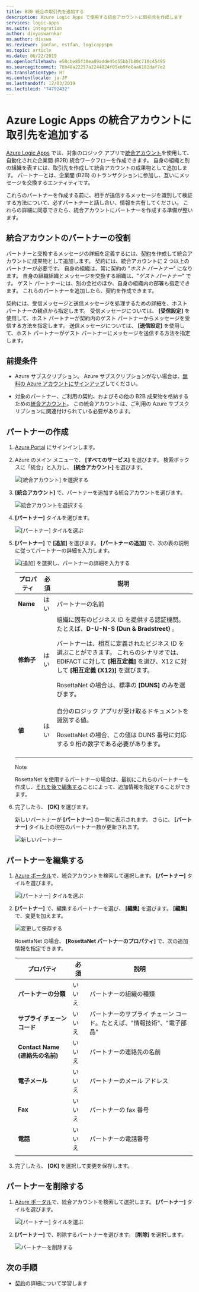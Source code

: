 ```yaml
---
title: B2B 統合の取引先を追加する
description: Azure Logic Apps で使用する統合アカウントに取引先を作成します
services: logic-apps
ms.suite: integration
author: divyaswarnkar
ms.author: divswa
ms.reviewer: jonfan, estfan, logicappspm
ms.topic: article
ms.date: 06/22/2019
ms.openlocfilehash: e58cbe85f30ea09adde45d55bb7b80c710c45495
ms.sourcegitcommit: 76b48a22257a2244024f05eb9fe8aa6182daf7e2
ms.translationtype: HT
ms.contentlocale: ja-JP
ms.lasthandoff: 12/03/2019
ms.locfileid: "74792432"
---
```

# <a name="add-trading-partners-to-integration-accounts-for-azure-logic-apps"></a>Azure Logic Apps の統合アカウントに取引先を追加する

[Azure Logic Apps](../logic-apps/logic-apps-overview.md) では、対象のロジック アプリで[統合アカウント](../logic-apps/logic-apps-enterprise-integration-create-integration-account.md)を使用して、自動化された企業間 (B2B) 統合ワークフローを作成できます。 自身の組織と別の組織を表すには、取引先を作成して統合アカウントの成果物として追加します。 パートナーとは、企業間 (B2B) のトランザクションに参加し、互いにメッセージを交換するエンティティです。

これらのパートナーを作成する前に、相手が送信するメッセージを識別して検証する方法について、必ずパートナーと話し合い、情報を共有してください。 これらの詳細に同意できたら、統合アカウントにパートナーを作成する準備が整います。

## <a name="partner-roles-in-integration-accounts"></a>統合アカウントのパートナーの役割

パートナーと交換するメッセージの詳細を定義するには、[契約](../logic-apps/logic-apps-enterprise-integration-agreements.md)を作成して統合アカウントに成果物として追加します。 契約には、統合アカウントに 2 つ以上のパートナーが必要です。 自身の組織は、常に契約の "*ホスト パートナー*" になります。 自身の組織組織とメッセージを交換する組織は、"*ゲスト パートナー*" です。 ゲスト パートナーには、別の会社のほか、自身の組織内の部署も指定できます。 これらのパートナーを追加したら、契約を作成できます。

契約には、受信メッセージと送信メッセージを処理するための詳細を、ホスト パートナーの観点から指定します。 受信メッセージについては、 **[受信設定]** を使用して、ホスト パートナーが契約内のゲスト パートナーからメッセージを受信する方法を指定します。 送信メッセージについては、 **[送信設定]** を使用して、ホスト パートナーがゲスト パートナーにメッセージを送信する方法を指定します。

## <a name="prerequisites"></a>前提条件

* Azure サブスクリプション。 Azure サブスクリプションがない場合は、[無料の Azure アカウントにサインアップ](https://azure.microsoft.com/free/)してください。

* 対象のパートナー、ご利用の契約、およびその他の B2B 成果物を格納するための[統合アカウント](../logic-apps/logic-apps-enterprise-integration-create-integration-account.md)。 この統合アカウントは、ご利用の Azure サブスクリプションに関連付けられている必要があります。

## <a name="create-partner"></a>パートナーの作成

1. [Azure Portal](https://portal.azure.com) にサインインします。

1. Azure のメイン メニューで、 **[すべてのサービス]** を選びます。 検索ボックスに「統合」と入力し、 **[統合アカウント]** を選びます。

   ![[統合アカウント] を選択する](./media/logic-apps-enterprise-integration-partners/find-integration-accounts.png)

1. **[統合アカウント]** で、パートナーを追加する統合アカウントを選びます。

   ![統合アカウントを選択する](./media/logic-apps-enterprise-integration-partners/select-integration-account.png)

1. **[パートナー]** タイルを選びます。

   ![[パートナー] タイルを選ぶ](./media/logic-apps-enterprise-integration-partners/choose-partners.png)

1. **[パートナー]** で **[追加]** を選びます。 **[パートナーの追加]** で、次の表の説明に従ってパートナーの詳細を入力します。

   ![[追加] を選択し、パートナーの詳細を入力する](./media/logic-apps-enterprise-integration-partners/add-partners.png)

   | プロパティ | 必須 | 説明 |
   |----------|----------|-------------|
   | **Name** | はい | パートナーの名前 |
   | **修飾子** | はい | 組織に固有のビジネス ID を提供する認証機関。たとえば、**D-U-N-S (Dun & Bradstreet)** 。 <p>パートナーは、相互に定義されたビジネス ID を選ぶことができます。 これらのシナリオでは、EDIFACT に対して **[相互定義]** を選び、X12 に対して **[相互定義 (X12)]** を選びます。 <p>RosettaNet の場合は、標準の **[DUNS]** のみを選びます。 |
   | **値** | はい | 自分のロジック アプリが受け取るドキュメントを識別する値。 <p>RosettaNet の場合、この値は DUNS 番号に対応する 9 桁の数字である必要があります。 |
   ||||

   > [!NOTE]
   > RosettaNet を使用するパートナーの場合は、最初にこれらのパートナーを作成し、[それを後で編集する](#edit-partner)ことによって、追加情報を指定することができます。

1. 完了したら、 **[OK]** を選びます。

   新しいパートナーが **[パートナー]** の一覧に表示されます。 さらに、 **[パートナー]** タイル上の現在のパートナー数が更新されます。

   ![新しいパートナー](./media/logic-apps-enterprise-integration-partners/new-partner.png)

<a name="edit-partner"></a>

## <a name="edit-partner"></a>パートナーを編集する

1. [Azure ポータル](https://portal.azure.com)で、統合アカウントを検索して選択します。
**[パートナー]** タイルを選びます。

   ![[パートナー] タイルを選ぶ](./media/logic-apps-enterprise-integration-partners/edit.png)

1. **[パートナー]** で、編集するパートナーを選び、 **[編集]** を選びます。 **[編集]** で、変更を加えます。

   ![変更して保存する](./media/logic-apps-enterprise-integration-partners/edit-partner.png)

   RosettaNet の場合、 **[RosettaNet パートナーのプロパティ]** で、次の追加情報を指定できます。

   | プロパティ | 必須 | 説明 |
   |----------|----------|-------------|
   | **パートナーの分類** | いいえ | パートナーの組織の種類 |
   | **サプライ チェーン コード** | いいえ | パートナーのサプライ チェーン コード。たとえば、"情報技術"、"電子部品" |
   | **Contact Name (連絡先の名前)** | いいえ | パートナーの連絡先の名前 |
   | **電子メール** | いいえ | パートナーのメール アドレス |
   | **Fax** | いいえ | パートナーの fax 番号 |
   | **電話** | いいえ | パートナーの電話番号 |
   ||||

1. 完了したら、 **[OK]** を選択して変更を保存します。

## <a name="delete-partner"></a>パートナーを削除する

1. [Azure ポータル](https://portal.azure.com)で、統合アカウントを検索して選択します。 **[パートナー]** タイルを選びます。

   ![[パートナー] タイルを選ぶ](./media/logic-apps-enterprise-integration-partners/choose-partners-to-delete.png)

1. **[パートナー]** で、削除するパートナーを選びます。 **[削除]** を選択します。

   ![パートナーを削除する](./media/logic-apps-enterprise-integration-partners/delete-partner.png)

## <a name="next-steps"></a>次の手順

* [契約](../logic-apps/logic-apps-enterprise-integration-agreements.md)の詳細について学習します